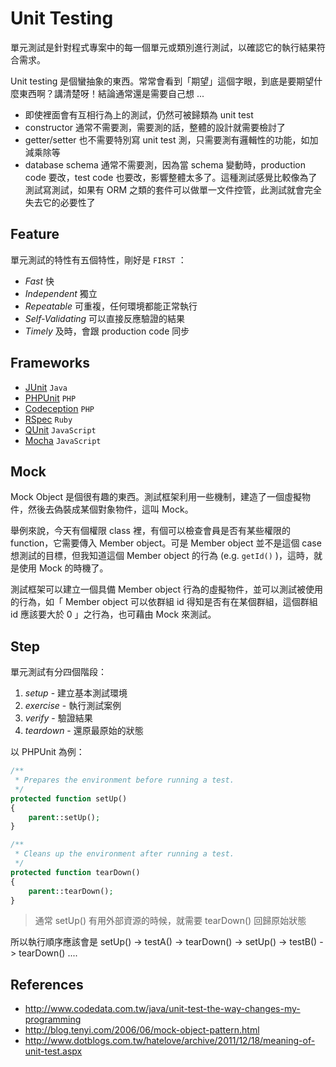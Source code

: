 # Unit Testing

單元測試是針對程式專案中的每一個單元或類別進行測試，以確認它的執行結果符合需求。

Unit testing 是個蠻抽象的東西。常常會看到「期望」這個字眼，到底是要期望什麼東西啊？講清楚呀！結論通常還是需要自己想 ...

* 即使裡面會有互相行為上的測試，仍然可被歸類為 unit test
* constructor 通常不需要測，需要測的話，整體的設計就需要檢討了
* getter/setter 也不需要特別寫 unit test 測，只需要測有邏輯性的功能，如加減乘除等
* database schema 通常不需要測，因為當 schema 變動時，production code 要改，test code 也要改，影響整體太多了。這種測試感覺比較像為了測試寫測試，如果有 ORM 之類的套件可以做單一文件控管，此測試就會完全失去它的必要性了

## Feature

單元測試的特性有五個特性，剛好是 `FIRST` ：

* *Fast* 快
* *Independent* 獨立
* *Repeatable* 可重複，任何環境都能正常執行
* *Self-Validating* 可以直接反應驗證的結果
* *Timely* 及時，會跟 production code 同步

## Frameworks

* [JUnit](http://junit.org/junit4/) `Java`
* [PHPUnit](/pdl/php/phpunit.md) `PHP`
* [Codeception](http://codeception.com/) `PHP`
* [RSpec](http://rspec.info/) `Ruby`
* [QUnit](https://qunitjs.com/) `JavaScript`
* [Mocha](https://mochajs.org/) `JavaScript`

## Mock

Mock Object 是個很有趣的東西。測試框架利用一些機制，建造了一個虛擬物件，然後去偽裝成某個對象物件，這叫 Mock。

舉例來說，今天有個權限 class 裡，有個可以檢查會員是否有某些權限的 function，它需要傳入 Member object。可是 Member object 並不是這個 case 想測試的目標，但我知道這個 Member object 的行為 (e.g. `getId()` )，這時，就是使用 Mock 的時機了。

測試框架可以建立一個具備 Member object 行為的虛擬物件，並可以測試被使用的行為，如「 Member object 可以依群組 id 得知是否有在某個群組，這個群組 id 應該要大於 0 」之行為，也可藉由 Mock 來測試。

## Step

單元測試有分四個階段：

1. *setup* - 建立基本測試環境
2. *exercise* - 執行測試案例
3. *verify* - 驗證結果
4. *teardown* - 還原最原始的狀態

以 PHPUnit 為例：

```php
/**
 * Prepares the environment before running a test.
 */
protected function setUp()
{
	parent::setUp();
}

/**
 * Cleans up the environment after running a test.
 */
protected function tearDown()
{
	parent::tearDown();
}
```

> 通常 setUp() 有用外部資源的時候，就需要 tearDown() 回歸原始狀態

所以執行順序應該會是 setUp() -> testA() -> tearDown() -> setUp() -> testB() -> tearDown() ....

## References

* http://www.codedata.com.tw/java/unit-test-the-way-changes-my-programming
* http://blog.tenyi.com/2006/06/mock-object-pattern.html
* http://www.dotblogs.com.tw/hatelove/archive/2011/12/18/meaning-of-unit-test.aspx
